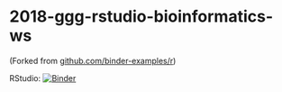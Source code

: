 # 2018-ggg-rstudio-bioinformatics-ws

(Forked from [github.com/binder-examples/r](https://github.com/binder-examples/r))

RStudio: [![Binder](http://mybinder.org/badge.svg)](http://beta.mybinder.org/v2/gh/ngs-docs/2018-ggg-rstudio-bioinformatics-ws/master?urlpath=rstudio)
